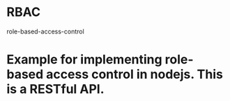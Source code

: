 # RBAC
role-based-access-control
# Example for implementing role-based access control in nodejs. This is a RESTful API.

